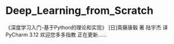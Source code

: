 # Deep_Learning_from_Scratch
《深度学习入门-基于Python的理论和实现》 [日]斋藤康毅 著 陆宇杰 译 PyCharm 3.12 欢迎您多多指教 正在更新......
